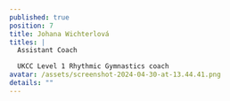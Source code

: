 ```yaml
---
published: true
position: 7
title: Johana Wichterlová
titles: |
  Assistant Coach

  UKCC Level 1 Rhythmic Gymnastics coach
avatar: /assets/screenshot-2024-04-30-at-13.44.41.png
details: ""
---
```

